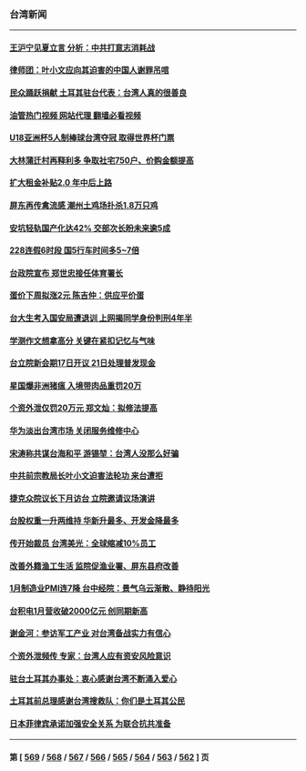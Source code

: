 ### 台湾新闻
---
#### [王沪宁见夏立言 分析：中共打意志消耗战](../../pages/ncid1349361/n13927736.md?02120845) 
#### [律师团：叶小文应向其迫害的中国人谢罪吊唁](../../pages/ncid1349361/n13927709.md?02120845) 
#### [民众踊跃捐献 土耳其驻台代表：台湾人真的很善良](../../pages/ncid1349361/n13927652.md?02120845) 
#### [油管热门视频 网站代理 翻墙必看视频](http://138.2.39.72:81/youtube.html?epic-marker?02120845)
#### [U18亚洲杯5人制棒球台湾夺冠 取得世界杯门票](../../pages/ncid1349361/n13927585.md?02120845) 
#### [大林蒲迁村再释利多 争取社宅750户、价购金额提高](../../pages/ncid1349361/n13927155.md?02120845) 
#### [扩大租金补贴2.0  年中后上路](../../pages/ncid1349361/n13927153.md?02120845) 
#### [屏东再传禽流感   潮州土鸡场扑杀1.8万只鸡](../../pages/ncid1349361/n13927179.md?02120845) 
#### [安坑轻轨国产化达42% 交部次长盼未来逾5成](../../pages/ncid1349361/n13927172.md?02120845) 
#### [228连假6时段 国5行车时间多5~7倍](../../pages/ncid1349361/n13927169.md?02120845) 
#### [台政院宣布 郑世忠接任体育署长](../../pages/ncid1349361/n13927148.md?02120845) 
#### [蛋价下周拟涨2元 陈吉仲：供应平价蛋](../../pages/ncid1349361/n13927157.md?02120845) 
#### [台大生考入国安局遭退训 上网揭同学身份判刑4年半](../../pages/ncid1349361/n13927170.md?02120845) 
#### [学测作文想拿高分 关键在紧扣记忆与气味](../../pages/ncid1349361/n13927160.md?02120845) 
#### [台立院新会期17日开议 21日处理普发现金](../../pages/ncid1349361/n13927130.md?02120845) 
#### [星国爆非洲猪瘟 入境带肉品重罚20万](../../pages/ncid1349361/n13927133.md?02120845) 
#### [个资外泄仅罚20万元 郑文灿：拟修法提高](../../pages/ncid1349361/n13927083.md?02120845) 
#### [华为淡出台湾市场 关闭服务维修中心](../../pages/ncid1349361/n13927079.md?02120845) 
#### [宋涛称共谋台海和平 游锡堃：台湾人没那么好骗](../../pages/ncid1349361/n13927104.md?02120845) 
#### [中共前宗教局长叶小文迫害法轮功 来台遭拒](../../pages/ncid1349361/n13927164.md?02120845) 
#### [捷克众院议长下月访台 立院邀请议场演讲](../../pages/ncid1349361/n13927107.md?02120845) 
#### [台股权重一升两维持 华新升最多、开发金降最多](../../pages/ncid1349361/n13927085.md?02120845) 
#### [传开始裁员  台湾美光：全球缩减10%员工](../../pages/ncid1349361/n13927081.md?02120845) 
#### [改善外籍渔工生活 监院促渔业署、屏东县府改善](../../pages/ncid1349361/n13927094.md?02120845) 
#### [1月制造业PMI连7降 台中经院：景气乌云渐散、静待阳光](../../pages/ncid1349361/n13927089.md?02120845) 
#### [台积电1月营收破2000亿元 创同期新高](../../pages/ncid1349361/n13927087.md?02120845) 
#### [谢金河：参访军工产业 对台湾备战实力有信心](../../pages/ncid1349361/n13926958.md?02120845) 
#### [个资外泄频传 专家：台湾人应有资安风险意识](../../pages/ncid1349361/n13926212.md?02120845) 
#### [驻台土耳其办事处：衷心感谢台湾不断涌入爱心](../../pages/ncid1349361/n13926989.md?02120845) 
#### [土耳其前总理感谢台湾搜救队：你们是土耳其公民](../../pages/ncid1349361/n13926942.md?02120845) 
#### [日本菲律宾承诺加强安全关系 为联合抗共准备](../../pages/ncid1349361/n13926460.md?02120845) 

---
#### 第 [ [569](./569.md?02120845) / [568](./568.md?02120845) / [567](./567.md?02120845) / [566](./566.md?02120845) / [565](./565.md?02120845) / [564](./564.md?02120845) / [563](./563.md?02120845) / [562](./562.md?02120845) ] 页
